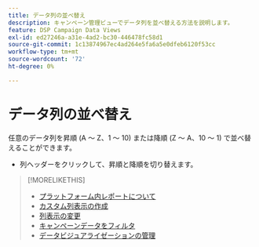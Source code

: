 ```yaml
---
title: データ列の並べ替え
description: キャンペーン管理ビューでデータ列を並べ替える方法を説明します。
feature: DSP Campaign Data Views
exl-id: ed27246a-a31e-4ad2-bc30-446478fc58d1
source-git-commit: 1c13874967ec4ad264e5fa6a5e0dfeb6120f53cc
workflow-type: tm+mt
source-wordcount: '72'
ht-degree: 0%

---
```


# データ列の並べ替え

任意のデータ列を昇順 (A ～ Z、1 ～ 10) または降順 (Z ～ A、10 ～ 1) で並べ替えることができます。

* 列ヘッダーをクリックして、昇順と降順を切り替えます。

>[!MORELIKETHIS]
>
>* [プラットフォーム内レポートについて](campaign-reports-about.md)
>* [カスタム列表示の作成](column-view-create.md)
>* [列表示の変更](column-view-change.md)
>* [キャンペーンデータをフィルタ](campaign-data-filter.md)
>* [データビジュアライゼーションの管理](campaign-data-visualization-manage.md)

